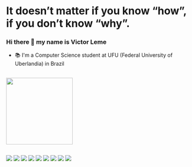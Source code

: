 # It doesn’t matter if you know “how”, if you don’t know “why”.
### Hi there 👋 my name is Victor Leme
- 📚 I'm a Computer Science student at UFU (Federal University of Uberlandia) in Brazil

  ##
  
<div>
  <a href="https://github.com/VictorLemeFernandes">
  <img height="180em" src="https://github-readme-stats.vercel.app/api/top-langs/?username=VictorLemeFernandes&layout=compact&langs_count=7&theme=dracula"/>
</div>
    
  ##
 
<a href="https://www.linkedin.com/in/victor-leme-fernandes-2759571b8/" target="_blank"><img src="https://img.shields.io/badge/-LinkedIn-%230077B5?style=for-the-badge&logo=linkedin&logoColor=white" target="_blank"></a>
<img src="https://img.shields.io/badge/mysql-%2300f.svg?style=for-the-badge&logo=mysql&logoColor=white" target="_blank">
<img src="https://img.shields.io/badge/Insomnia-black?style=for-the-badge&logo=insomnia&logoColor=5849BE" target="_blank">
<img src="https://img.shields.io/badge/spring-%236DB33F.svg?style=for-the-badge&logo=spring&logoColor=white" target="_blank">
<img src="https://img.shields.io/badge/Flutter-%2302569B.svg?style=for-the-badge&logo=Flutter&logoColor=white" target="_blank">
<img src="https://img.shields.io/badge/java-%23ED8B00.svg?style=for-the-badge&logo=openjdk&logoColor=white" target="_blank">
<img src="https://img.shields.io/badge/python-3670A0?style=for-the-badge&logo=python&logoColor=ffdd54" target="_blank">
<img src="https://img.shields.io/badge/Ubuntu-E95420?style=for-the-badge&logo=ubuntu&logoColor=white" target="_blank">
<img src="https://img.shields.io/badge/Windows-0078D6?style=for-the-badge&logo=windows&logoColor=white" target="_blank">
